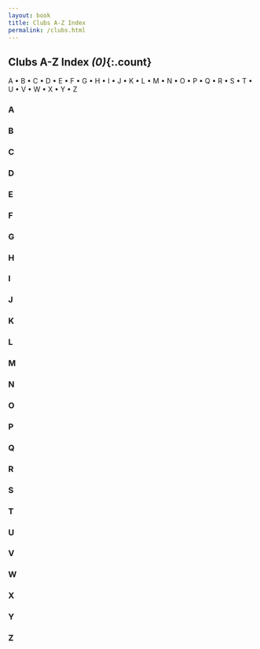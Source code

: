 ```yaml
---
layout: book
title: Clubs A-Z Index
permalink: /clubs.html
---
```


## Clubs A-Z Index _(0)_{:.count}


 A •  B •  C •  D •  E •  F •  G •  H •  I •  J •  K •  L •  M •  N •  O •  P •  Q •  R •  S •  T •  U •  V •  W •  X •  Y •  Z


### A


<div class='columns300' markdown='1'>


</div>



### B


<div class='columns300' markdown='1'>


</div>



### C


<div class='columns300' markdown='1'>


</div>



### D


<div class='columns300' markdown='1'>


</div>



### E


<div class='columns300' markdown='1'>


</div>



### F


<div class='columns300' markdown='1'>


</div>



### G


<div class='columns300' markdown='1'>


</div>



### H


<div class='columns300' markdown='1'>


</div>



### I


<div class='columns300' markdown='1'>


</div>



### J


<div class='columns300' markdown='1'>


</div>



### K


<div class='columns300' markdown='1'>


</div>



### L


<div class='columns300' markdown='1'>


</div>



### M


<div class='columns300' markdown='1'>


</div>



### N


<div class='columns300' markdown='1'>


</div>



### O


<div class='columns300' markdown='1'>


</div>



### P


<div class='columns300' markdown='1'>


</div>



### Q


<div class='columns300' markdown='1'>


</div>



### R


<div class='columns300' markdown='1'>


</div>



### S


<div class='columns300' markdown='1'>


</div>



### T


<div class='columns300' markdown='1'>


</div>



### U


<div class='columns300' markdown='1'>


</div>



### V


<div class='columns300' markdown='1'>


</div>



### W


<div class='columns300' markdown='1'>


</div>



### X


<div class='columns300' markdown='1'>


</div>



### Y


<div class='columns300' markdown='1'>


</div>



### Z


<div class='columns300' markdown='1'>


</div>


